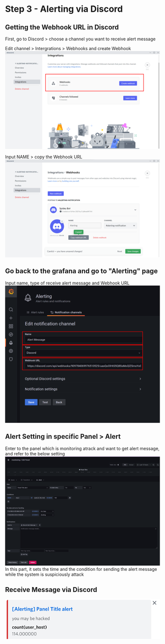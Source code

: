 # Step 3 - Alerting via Discord
## Getting the Webhook URL in Discord
First, go to Discord > choose a channel you want to receive alert message

Edit channel > Intergrations > Webhooks and create Webhook
![Image](./assets/Webhook.png)

Input NAME > copy the Webhook URL
![Image](./assets/WebhooksDone.png)


## Go back to the grafana and go to "Alerting" page

Input name, type of receive alert message and Webhook URL
![Image](./assets/alertSetting.png)

## Alert Setting in specific Panel > Alert
Enter to the panel which is monitoring atrack and want to get alert message, and refer to the below setting
![Image](./assets/PanelAlertSetting.png)
In this part, it sets the time and the condition for sending the alert message while the system is suspiciously attack

## Receive Message via Discord
![Image](./assets/AlertMessage.png)
